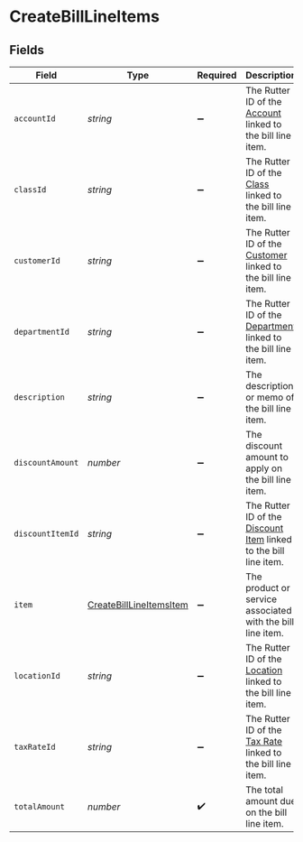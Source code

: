 # CreateBillLineItems


## Fields

| Field                                                                                      | Type                                                                                       | Required                                                                                   | Description                                                                                |
| ------------------------------------------------------------------------------------------ | ------------------------------------------------------------------------------------------ | ------------------------------------------------------------------------------------------ | ------------------------------------------------------------------------------------------ |
| `accountId`                                                                                | *string*                                                                                   | :heavy_minus_sign:                                                                         | The Rutter ID of the [Account](/rest/version/accounts) linked to the bill line item.       |
| `classId`                                                                                  | *string*                                                                                   | :heavy_minus_sign:                                                                         | The Rutter ID of the [Class](/rest/version/classes) linked to the bill line item.          |
| `customerId`                                                                               | *string*                                                                                   | :heavy_minus_sign:                                                                         | The Rutter ID of the [Customer](/rest/version/customers) linked to the bill line item.     |
| `departmentId`                                                                             | *string*                                                                                   | :heavy_minus_sign:                                                                         | The Rutter ID of the [Department](/rest/version/departments) linked to the bill line item. |
| `description`                                                                              | *string*                                                                                   | :heavy_minus_sign:                                                                         | The description or memo of the bill line item.                                             |
| `discountAmount`                                                                           | *number*                                                                                   | :heavy_minus_sign:                                                                         | The discount amount to apply on the bill line item.                                        |
| `discountItemId`                                                                           | *string*                                                                                   | :heavy_minus_sign:                                                                         | The Rutter ID of the [Discount Item](/rest/version/items) linked to the bill line item.    |
| `item`                                                                                     | [CreateBillLineItemsItem](../../models/shared/createbilllineitemsitem.md)                  | :heavy_minus_sign:                                                                         | The product or service associated with the bill line item.                                 |
| `locationId`                                                                               | *string*                                                                                   | :heavy_minus_sign:                                                                         | The Rutter ID of the [Location](/rest/version/locations) linked to the bill line item.     |
| `taxRateId`                                                                                | *string*                                                                                   | :heavy_minus_sign:                                                                         | The Rutter ID of the [Tax Rate](/rest/version/tax-rates) linked to the bill line item.     |
| `totalAmount`                                                                              | *number*                                                                                   | :heavy_check_mark:                                                                         | The total amount due on the bill line item.                                                |